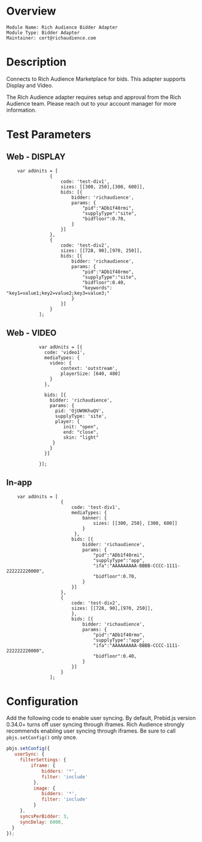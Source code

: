 # Overview

```
Module Name: Rich Audience Bidder Adapter
Module Type: Bidder Adapter
Maintainer: cert@richaudience.com
```

# Description

Connects to Rich Audience Marketplace for bids. This adapter supports Display and Video.

The Rich Audience adapter requires setup and approval from the Rich Audience team.
Please reach out to your account manager for more information.

# Test Parameters

## Web - DISPLAY
```
    var adUnits = [
                {
                    code: 'test-div1',
                    sizes: [[300, 250],[300, 600]],
                    bids: [{
                        bidder: 'richaudience',
                        params: {
                            "pid":"ADb1f40rmi",
                            "supplyType":"site",
                            "bidfloor":0.70,
                        }
                    }]
                },
                {
                    code: 'test-div2',
                    sizes: [[728, 90],[970, 250]],
                    bids: [{
                        bidder: 'richaudience',
                        params: {
                            "pid":"ADb1f40rmo",
                            "supplyType":"site",
                            "bidfloor":0.40,
                            "keywords": "key1=value1;key2=value2;key3=value3;"
                        }
                    }]
                }
            ];
```

## Web - VIDEO
```
            var adUnits = [{
              code: 'video1',
              mediaTypes: {
                video: {
                    context: 'outstream',
                    playerSize: [640, 480]
                }
              },

              bids: [{
                bidder: 'richaudience',
                params: {
                  pid: 'OjUW9KhuQV',
                  supplyType: 'site',
                  player: {
                     init: "open",
                     end: "close",
                     skin: "light"
                 }
                }
              }]

            }];
```

## In-app
```
    var adUnits = [
                    {
                        code: 'test-div1',
                        mediaTypes: {
                            banner: {
                                sizes: [[300, 250], [300, 600]]
                            }
                         },
                        bids: [{
                            bidder: 'richaudience',
                            params: {
                                "pid":"ADb1f40rmi",
                                "supplyType":"app",
                                "ifa":"AAAAAAAAA-BBBB-CCCC-1111-222222220000",
                                "bidfloor":0.70,
                            }
                        }]
                    },
                    {
                        code: 'test-div2',
                        sizes: [[728, 90],[970, 250]],
                        },
                        bids: [{
                            bidder: 'richaudience',
                            params: {
                                "pid":"ADb1f40rmo",
                                "supplyType":"app",
                                "ifa":"AAAAAAAAA-BBBB-CCCC-1111-222222220000",
                                "bidfloor":0.40,
                            }
                        }]
                    }
                ];
```

# Configuration
Add the following code to enable user syncing. By default, Prebid.js version 0.34.0+ turns off user syncing through iframes.
Rich Audience strongly recommends enabling user syncing through iframes. Be sure to call `pbjs.setConfig()` only once.

```javascript
pbjs.setConfig({
   userSync: {
     filterSettings: {
         iframe: {
             bidders: '*',
             filter: 'include'
          },
          image: {
             bidders: '*',
             filter: 'include'
          }
     },
     syncsPerBidder: 3,
     syncDelay: 6000,
  }
});
```
